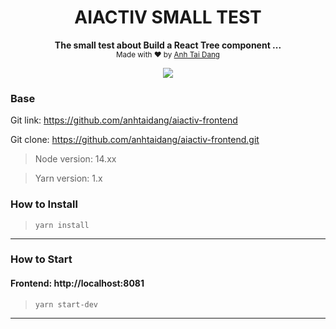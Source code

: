 <h1 align="center">AIACTIV SMALL TEST</h3>

<p align="center">
  <b>The small test about Build a React Tree component ...</b>
  <br/>
  <sub>Made with ❤️ by <a href="https://www.facebook.com/anhtaidang.developer">Anh Tai Dang</a></sub>
</p>

<p align="center">
<img src="https://media4.giphy.com/media/lxoQkF5EahBgrHTxLt/giphy.gif?cid=790b7611ccbdf61e56deaf8b713a04580a1c22bf13966106&rid=giphy.gif&ct=g">
</p>

### Base
Git link: https://github.com/anhtaidang/aiactiv-frontend

Git clone: https://github.com/anhtaidang/aiactiv-frontend.git

> Node version: 14.xx

> Yarn version:  1.x 

### How to Install

> `yarn install`

---

### How to Start

#### Frontend: http://localhost:8081

> `yarn start-dev`

---